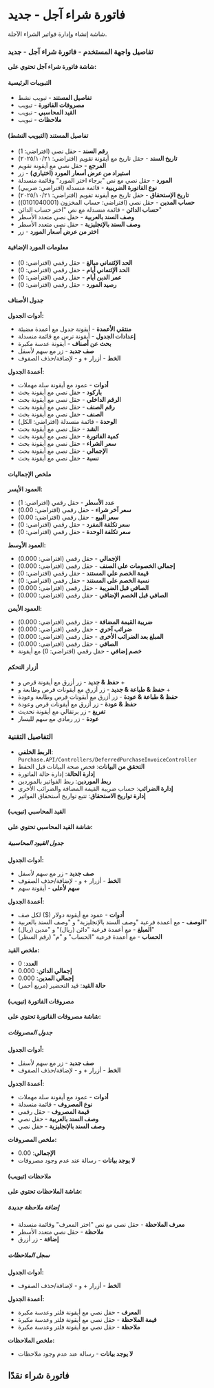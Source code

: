 # فاتورة شراء آجل - جديد
شاشة إنشاء وإدارة فواتير الشراء الآجلة.

### تفاصيل واجهة المستخدم - فاتورة شراء آجل - جديد
**شاشة فاتورة شراء آجل تحتوي على:**

#### التبويبات الرئيسية
- **تفاصيل المستند** - تبويب نشط
- **مصروفات الفاتورة** - تبويب
- **القيد المحاسبي** - تبويب
- **ملاحظات** - تبويب

#### تفاصيل المستند (التبويب النشط)
- **رقم السند** - حقل نصي (افتراضي: 1)
- **تاريخ السند** - حقل تاريخ مع أيقونة تقويم (افتراضي: ٢٠٢٥/١٠/٢١)
- **المرجع** - حقل نصي مع أيقونة تقويم
- **استيراد من عرض أسعار المورد (اختياري)** - زر
- **المورد** - حقل نصي مع نص "برجاء اختر المورد" وقائمة منسدلة
- **نوع الفاتورة الضريبية** - قائمة منسدلة (افتراضي: ضريبي)
- **تاريخ الإستحقاق** - حقل تاريخ مع أيقونة تقويم (افتراضي: ٢٠٢٥/١٠/٢١)
- **حساب المدين** - حقل نصي (افتراضي: حساب المخزون (0101040001))
- **حساب الدائن** - قائمة منسدلة مع نص "اختر حساب الدائن"
- **وصف السند بالعربية** - حقل نصي متعدد الأسطر
- **وصف السند بالإنجليزية** - حقل نصي متعدد الأسطر
- **اختر من عرض أسعار المورد** - زر

#### معلومات المورد الإضافية
- **الحد الإئتماني مبالغ** - حقل رقمي (افتراضي: 0)
- **الحد الإئتماني أيام** - حقل رقمي (افتراضي: 0)
- **عمر الدين أيام** - حقل رقمي (افتراضي: 0)
- **رصيد المورد** - حقل رقمي (افتراضي: 0)

#### جدول الأصناف
**أدوات الجدول:**
- **منتقي الأعمدة** - أيقونة جدول مع أعمدة مضيئة
- **إعدادات الجدول** - أيقونة ترس مع قائمة منسدلة
- **بحث عن أصناف** - أيقونة عدسة مكبرة
- **صف جديد** - زر مع سهم لأسفل
- **الخط** - أزرار + و - لإضافة/حذف الصفوف

**أعمدة الجدول:**
- **أدوات** - عمود مع أيقونة سلة مهملات
- **باركود** - حقل نصي مع أيقونة بحث
- **الرقم الداخلي** - حقل نصي مع أيقونة بحث
- **رقم الصنف** - حقل نصي مع أيقونة بحث
- **الصنف** - حقل نصي مع أيقونة بحث
- **الوحدة** - قائمة منسدلة (افتراضي: الكل)
- **الشد** - حقل نصي مع أيقونة بحث
- **كمية الفاتورة** - حقل نصي مع أيقونة بحث
- **سعر الشراء** - حقل نصي مع أيقونة بحث
- **الإجمالي** - حقل نصي مع أيقونة بحث
- **نسبة** - حقل نصي مع أيقونة بحث

#### ملخص الإجماليات
**العمود الأيسر:**
- **عدد الأسطر** - حقل رقمي (افتراضي: 1)
- **سعر آخر شراء** - حقل رقمي (افتراضي: 0.00)
- **سعر البيع** - حقل رقمي (افتراضي: 0.00)
- **سعر تكلفة المفرد** - حقل رقمي (افتراضي: 0)
- **سعر تكلفة الوحدة** - حقل رقمي (افتراضي: 0)

**العمود الأوسط:**
- **الإجمالي** - حقل رقمي (افتراضي: 0.000)
- **إجمالي الخصومات علي الصنف** - حقل رقمي (افتراضي: 0.000)
- **قيمة الخصم علي المستند** - حقل رقمي (افتراضي: 0)
- **نسبة الخصم على المستند** - حقل رقمي (افتراضي: 0)
- **الصافي قبل الضريبة** - حقل رقمي (افتراضي: 0.000)
- **الصافي قبل الخصم الإضافي** - حقل رقمي (افتراضي: 0.000)

**العمود الأيمن:**
- **ضريبة القيمة المضافة** - حقل رقمي (افتراضي: 0.000)
- **ضرائب آخري** - حقل رقمي (افتراضي: 0.000)
- **المبلغ بعد الضرائب الأخرى** - حقل رقمي (افتراضي: 0.000)
- **الصافي** - حقل رقمي (افتراضي: 0.000)
- **خصم إضافي** - حقل رقمي (افتراضي: 0) مع أيقونة

#### أزرار التحكم
- **حفظ & جديد** - زر أزرق مع أيقونة قرص و +
- **حفظ & طباعة & جديد** - زر أزرق مع أيقونات قرص وطابعة و +
- **حفظ & طباعة & عودة** - زر أزرق مع أيقونات قرص وطابعة وعودة
- **حفظ & عودة** - زر أزرق مع أيقونات قرص وعودة
- **تفريغ** - زر برتقالي مع أيقونة تحديث
- **عودة** - زر رمادي مع سهم لليسار

### التفاصيل التقنية
- **الربط الخلفي**: `Purchase.API/Controllers/DeferredPurchaseInvoiceController`
- **التحقق من البيانات**: فحص صحة البيانات قبل الحفظ
- **إدارة الحالة**: إدارة حالة الفاتورة
- **ربط الموردين**: ربط الفواتير بالموردين
- **إدارة الضرائب**: حساب ضريبة القيمة المضافة والضرائب الأخرى
- **إدارة تواريخ الاستحقاق**: تتبع تواريخ استحقاق الفواتير

#### القيد المحاسبي (تبويب)
**شاشة القيد المحاسبي تحتوي على:**

##### جدول القيود المحاسبية
**أدوات الجدول:**
- **صف جديد** - زر مع سهم لأسفل
- **الخط** - أزرار + و - لإضافة/حذف الصفوف
- **سهم لأعلى** - أيقونة سهم

**أعمدة الجدول:**
- **أدوات** - عمود مع أيقونة دولار ($) لكل صف
- **الوصف** - مع أعمدة فرعية "وصف السند بالإنجليزية" و "وصف السند بالعربية"
- **المبلغ** - مع أعمدة فرعية "دائن (ريال)" و "مدين (ريال)"
- **الحساب** - مع أعمدة فرعية "الحساب" و "م" (رقم السطر)

**ملخص القيد:**
- **العدد**: 0
- **إجمالي الدائن**: 0.000
- **إجمالي المدين**: 0.000
- **حالة القيد**: قيد التحضير (مربع أحمر)

#### مصروفات الفاتورة (تبويب)
**شاشة مصروفات الفاتورة تحتوي على:**

##### جدول المصروفات
**أدوات الجدول:**
- **صف جديد** - زر مع سهم لأسفل
- **الخط** - أزرار + و - لإضافة/حذف الصفوف

**أعمدة الجدول:**
- **أدوات** - عمود مع أيقونة سلة مهملات
- **نوع المصروف** - قائمة منسدلة
- **قيمة المصروف** - حقل رقمي
- **وصف السند بالعربية** - حقل نصي
- **وصف السند بالإنجليزية** - حقل نصي

**ملخص المصروفات:**
- **الإجمالي**: 0.00
- **لا يوجد بيانات** - رسالة عند عدم وجود مصروفات

#### ملاحظات (تبويب)
**شاشة الملاحظات تحتوي على:**

##### إضافة ملاحظة جديدة
- **معرف الملاحظة** - حقل نصي مع نص "اختر المعرف" وقائمة منسدلة
- **ملاحظة** - حقل نصي متعدد الأسطر
- **إضافة** - زر أزرق

##### سجل الملاحظات
**أدوات الجدول:**
- **الخط** - أزرار + و - لإضافة/حذف الصفوف

**أعمدة الجدول:**
- **المعرف** - حقل نصي مع أيقونة فلتر وعدسة مكبرة
- **قيمة الملاحظة** - حقل نصي مع أيقونة فلتر وعدسة مكبرة
- **ملاحظة** - حقل نصي مع أيقونة فلتر وعدسة مكبرة

**ملخص الملاحظات:**
- **لا يوجد بيانات** - رسالة عند عدم وجود ملاحظات
## فاتورة شراء نقدًا
